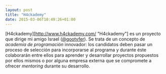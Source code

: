 ```yaml
---
layout: post
title: "H4ckademy"
date: 2015-03-06T10:49:26+01:00
---
```


[H4ckademy][http://www.h4ckademy.com/ "H4ckademy"] es un proyecto que dirige mi amigo Israel ([@gootyfer][gootyfer]).
Se trata de un concepto de *academía de programación* innovador: los candidatos deben pasar un proceso de selección
para incorporarse al programa y durante éste colaborarán entre ellos para aprender y desarrollar proyectos propuestos
 por ellos mismos o por alguna empresa externa que se compromete a ofrecer *mentoring* durante su desarrollo.




[gootyfer]: https://twitter.com/gootyfer "@gootyfer"